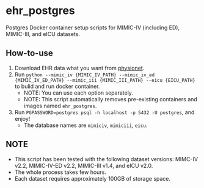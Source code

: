 # ehr_postgres
Postgres Docker container setup scripts for MIMIC-IV (including ED), MIMIC-III, and eICU datasets.

## How-to-use
1. Download EHR data what you want from [physionet](https://physionet.org).
2. Run `python --mimic_iv {MIMIC_IV_PATH} --mimic_iv_ed {MIMIC_IV_ED_PATH} --mimic_iii {MIMIC_III_PATH} --eicu {EICU_PATH}` to bulid and run docker container.
    * NOTE: You can use each option separately.
    * NOTE: This script automatically removes pre-existing containers and images named `ehr_postgres`.
3. Run `PGPASSWORD=postgres psql -h localhost -p 5432 -U postgres`, and enjoy!
    * The database names are `mimiciv`, `mimiciii`, `eicu`.

## NOTE
- This script has been tested with the following dataset versions: MIMC-IV v2.2, MIMIC-IV-ED v2.2, MIMIC-III v1.4, and eICU v2.0.
- The whole process takes few hours.
- Each dataset requires approximately 100GB of storage space.